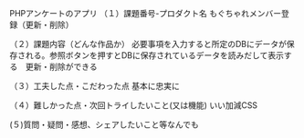 PHPアンケートのアプリ
（１）課題番号-プロダクト名 もぐちゃれメンバー登録（更新・削除）

（２）課題内容（どんな作品か） 必要事項を入力すると所定のDBにデータが保存される。参照ボタンを押すとDBに保存されているデータを読みだして表示する　更新・削除ができる

（３）工夫した点・こだわった点 基本に忠実に

（４）難しかった点・次回トライしたいこと(又は機能) いい加減CSS

(５)質問・疑問・感想、シェアしたいこと等なんでも
